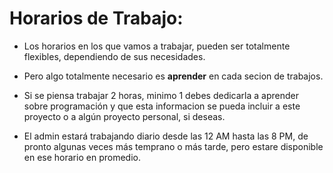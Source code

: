 # Horarios de Trabajo:

* Los horarios en los que vamos a trabajar, pueden ser totalmente flexibles, dependiendo de sus necesidades.

* Pero algo totalmente necesario es **aprender** en cada secion de trabajos.

* Si se piensa trabajar 2 horas, minimo 1 debes dedicarla a aprender sobre programación
y que esta informacion se pueda incluir a este proyecto o a algún proyecto personal, si deseas.

* El admin estará trabajando diario desde las 12 AM hasta las 8 PM, de pronto algunas veces más temprano o más tarde, pero estare disponible en ese horario en promedio.
